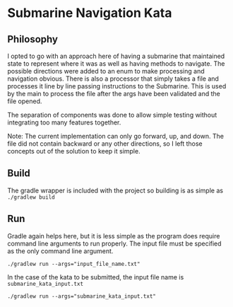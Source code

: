 # Submarine Navigation Kata
## Philosophy
I opted to go with an approach here of having a submarine that maintained state to represent where it was as well 
as having methods to navigate. The possible directions were added to an enum to make processing and navigation obvious.
There is also a processor that simply takes a file and processes it line by line passing instructions to the Submarine.
This is used by the main to process the file after the args have been validated and the file opened.

The separation of components was done to allow simple testing without integrating too many features together.

Note: The current implementation can only go forward, up, and down. The file did not contain backward or any other directions,
so I left those concepts out of the solution to keep it simple. 

## Build
The gradle wrapper is included with the project so building is as simple as `./gradlew build`

## Run
Gradle again helps here, but it is less simple as the program does require command line arguments to run properly.
The input file must be specified as the only command line argument.

`./gradlew run --args="input_file_name.txt"`

In the case of the kata to be submitted, the input file name is `submarine_kata_input.txt`

`./gradlew run --args="submarine_kata_input.txt"`
